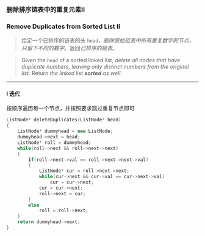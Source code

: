 ### 删除排序链表中的重复元素II
### Remove Duplicates from Sorted List II

> 给定一个已排序的链表的头 `head`，*删除原始链表中所有重复数字的节点，只留下不同的数字*。返回*已排序的链表*。  

> Given the `head` of a sorted linked list, *delete all nodes that have duplicate numbers, leaving only distinct numbers from the original list*. Return *the linked list **sorted** as well*.  

----------

#### I 迭代

按顺序遍历每一个节点，并按照要求跳过重复节点即可  

```cpp
ListNode* deleteDuplicates(ListNode* head) 
{
    ListNode* dummyhead = new ListNode;
    dummyhead->next = head;
    ListNode* roll = dummyhead;
    while(roll->next && roll->next->next)
    {
        if(roll->next->val == roll->next->next->val)
        {
            ListNode* cur = roll->next->next;
            while(cur->next && cur->val == cur->next->val)
                cur = cur->next;
            cur = cur->next;
            roll->next = cur;
        }
        else
            roll = roll->next;
    }
    return dummyhead->next;
}
```
